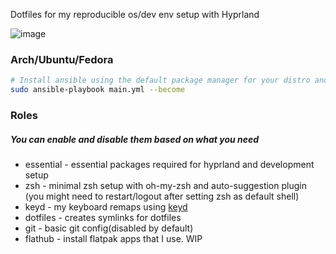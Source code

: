 Dotfiles for my reproducible os/dev env setup with Hyprland

![image](https://github.com/user-attachments/assets/edf4b43d-3fad-4de4-8ebd-e3912421ebc9)


### Arch/Ubuntu/Fedora
```bash
# Install ansible using the default package manager for your distro and run,
sudo ansible-playbook main.yml --become
```

### Roles
##### You can enable and disable them based on what you need
- essential - essential packages required for hyprland and development setup
- zsh - minimal zsh setup with oh-my-zsh and auto-suggestion plugin (you might need to restart/logout after setting zsh as default shell)
- keyd - my keyboard remaps using [keyd](https://github.com/rvaiya/keyd)
- dotfiles - creates symlinks for dotfiles
- git - basic git config(disabled by default)
- flathub - install flatpak apps that I use. WIP
